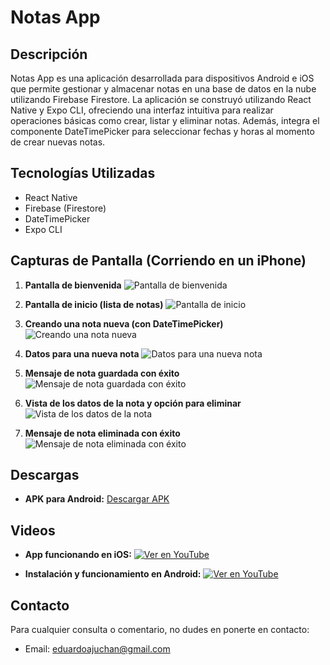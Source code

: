 # Notas App

## Descripción
Notas App es una aplicación desarrollada para dispositivos Android e iOS que permite gestionar y almacenar notas en una base de datos en la nube utilizando Firebase Firestore. La aplicación se construyó utilizando React Native y Expo CLI, ofreciendo una interfaz intuitiva para realizar operaciones básicas como crear, listar y eliminar notas. Además, integra el componente DateTimePicker para seleccionar fechas y horas al momento de crear nuevas notas.

## Tecnologías Utilizadas
- React Native
- Firebase (Firestore)
- DateTimePicker
- Expo CLI

## Capturas de Pantalla (Corriendo en un iPhone)

1. **Pantalla de bienvenida**
   ![Pantalla de bienvenida](https://i.imgur.com/InBMoBl.png)

2. **Pantalla de inicio (lista de notas)**
   ![Pantalla de inicio](https://i.imgur.com/bZo8zVW.png)

3. **Creando una nota nueva (con DateTimePicker)**
   ![Creando una nota nueva](https://i.imgur.com/TZR1oJk.png)

4. **Datos para una nueva nota**
   ![Datos para una nueva nota](https://i.imgur.com/MeJxTYV.png)

5. **Mensaje de nota guardada con éxito**
   ![Mensaje de nota guardada con éxito](https://i.imgur.com/HDkJJdP.png)

6. **Vista de los datos de la nota y opción para eliminar**
   ![Vista de los datos de la nota](https://i.imgur.com/ClzVJWj.png)

7. **Mensaje de nota eliminada con éxito**
   ![Mensaje de nota eliminada con éxito](https://i.imgur.com/ykSg1Zc.png)

## Descargas

- **APK para Android:**
  [Descargar APK](https://drive.google.com/file/d/13tkED0JNCeCfgycsB-Xlsr460iY62ZrT/view?usp=sharing)

## Videos

- **App funcionando en iOS:**
  [![Ver en YouTube](https://img.youtube.com/vi/zb-oOo5Qtnk/0.jpg)](https://youtu.be/zb-oOo5Qtnk)

- **Instalación y funcionamiento en Android:**
  [![Ver en YouTube](https://img.youtube.com/vi/mkp9SDRgmNo/0.jpg)](https://youtu.be/mkp9SDRgmNo)

## Contacto

Para cualquier consulta o comentario, no dudes en ponerte en contacto:
- Email: eduardoajuchan@gmail.com
